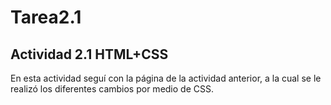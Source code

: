 # Tarea2.1
## Actividad 2.1 HTML+CSS
En esta actividad seguí con la página de la actividad anterior, a la cual se le realizó los diferentes cambios por medio de CSS. 
